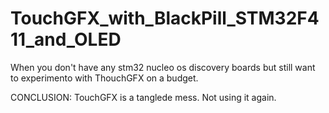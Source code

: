 # TouchGFX_with_BlackPill_STM32F411_and_OLED
 When you don't have any stm32 nucleo os discovery boards but still want to experimento with ThouchGFX on a budget.
 
 CONCLUSION: 
 TouchGFX is a tanglede mess. Not using it again.
